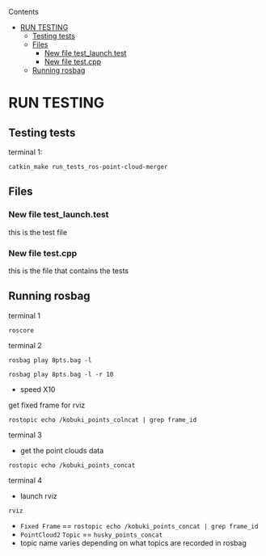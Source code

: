 Contents
- [RUN TESTING](#run-testing)
  - [Testing tests](#testing-tests)
  - [Files](#files)
    - [New file test_launch.test](#new-file-test_launchtest)
    - [New file test.cpp](#new-file-testcpp)
  - [Running rosbag](#running-rosbag)

# RUN TESTING

## Testing tests

terminal 1:

```
catkin_make run_tests_ros-point-cloud-merger
```

## Files

### New file test_launch.test

this is the test file 

### New file test.cpp

this is the file that contains the tests

## Running rosbag

terminal 1

```
roscore
```

terminal 2

```
rosbag play 8pts.bag -l
```

```
rosbag play 8pts.bag -l -r 10
```

- speed X10

get fixed frame for rviz

```
rostopic echo /kobuki_points_colncat | grep frame_id
```

terminal 3
- get the point clouds data

```
rostopic echo /kobuki_points_concat
```

terminal 4
- launch rviz

```
rviz
```

- ```Fixed Frame``` == ```rostopic echo /kobuki_points_concat | grep frame_id```
- ```PointCloud2``` ```Topic``` == ```husky_points_concat```
- topic name varies depending on what topics are recorded in rosbag 

<br>